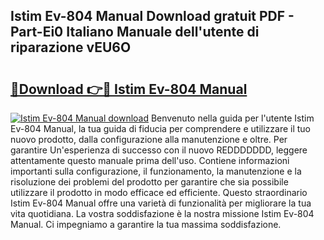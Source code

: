 ## Istim Ev-804 Manual Download gratuit PDF - Part-Ei0 Italiano Manuale dell'utente di riparazione vEU6O

# <h2><a href="http://dffw0zn.blite.top/?on=Istim+Ev-804+Manual">🔗Download 👉🔴 Istim Ev-804 Manual</a></h2>

[![Istim Ev-804 Manual download](https://i.imgur.com/lujVjoI.png)](http://dffw0zn.blite.top/?on=Istim+Ev-804+Manual)
Benvenuto nella guida per l'utente Istim Ev-804 Manual, la tua guida di fiducia per comprendere e utilizzare il tuo nuovo prodotto, dalla configurazione alla manutenzione e oltre. Per garantire Un'esperienza di successo con il nuovo REDDDDDDD, leggere attentamente questo manuale prima dell'uso. Contiene informazioni importanti sulla configurazione, il funzionamento, la manutenzione e la risoluzione dei problemi del prodotto per garantire che sia possibile utilizzare il prodotto in modo efficace ed efficiente. Questo straordinario Istim Ev-804 Manual offre una varietà di funzionalità per migliorare la tua vita quotidiana. La vostra soddisfazione è la nostra missione Istim Ev-804 Manual. Ci impegniamo a garantire la tua massima soddisfazione.
